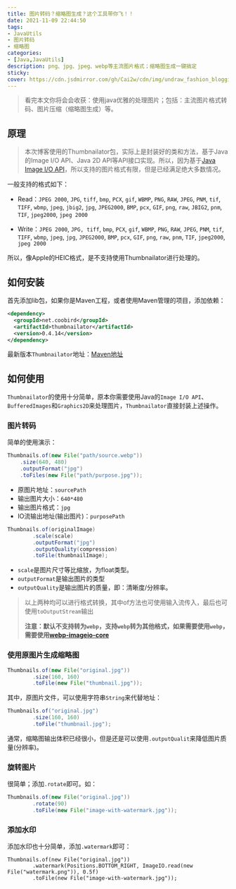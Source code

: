 ```yaml
---
title: 图片转码？缩略图生成？这个工具带你飞！！
date: 2021-11-09 22:44:50
tags:
- JavaUtils
- 图片转码
- 缩略图
categories:
- [Java,JavaUtils]
description: png、jpg、jpeg、webp等主流图片格式；缩略图生成一键搞定
sticky:
cover: https://cdn.jsdmirror.com/gh/Cai2w/cdn/img/undraw_fashion_blogging_w9ol.png
---
```


> 看完本文你将会会收获：使用java优雅的处理图片；包括：主流图片格式转码、图片压缩（缩略图生成）等。



## 原理

> 本次博客使用的Thumbnailator包，实际上是封装好的类和方法，基于Java的Image I/O API、Java 2D API等API接口实现。所以，因为基于[Java Image I/O API](https://docs.oracle.com/javase/7/docs/technotes/guides/imageio/)，所以支持的图片格式有限，但是已经满足绝大多数情况。

一般支持的格式如下：

- Read：`JPEG 2000`, `JPG`, `tiff`, `bmp`, `PCX`, `gif`, `WBMP`, `PNG`, `RAW`, `JPEG`, `PNM`, `tif`, `TIFF`, `wbmp`, `jpeg`, `jbig2`, `jpg`, `JPEG2000`, `BMP`, `pcx`, `GIF`, `png`, `raw`, `JBIG2`, `pnm`, `TIF`, `jpeg2000`, `jpeg 2000`

- Write：`JPEG 2000`, `JPG, tiff`, `bmp`, `PCX`, `gif`, `WBMP`, `PNG`, `RAW`, `JPEG`, `PNM`, `tif`, `TIFF`, `wbmp`, `jpeg`, `jpg`, `JPEG2000`, `BMP`, `pcx`, `GIF`, `png`, `raw`, `pnm`, `TIF`, `jpeg2000`, `jpeg 2000`

所以，像Apple的HEIC格式，是不支持使用Thumbnailator进行处理的。

## 如何安装

首先添加lib包，如果你是Maven工程，或者使用Maven管理的项目，添加依赖：

```xml
<dependency>
  <groupId>net.coobird</groupId>
  <artifactId>thumbnailator</artifactId>
  <version>0.4.14</version>
</dependency>
```

最新版本`Thumbnailator`地址：[Maven地址](https://mvnrepository.com/artifact/net.coobird/thumbnailator)

## 如何使用

`Thumbnailator`的使用十分简单，原本你需要使用Java的`Image I/O API`、`BufferedImages`和`Graphics2D`来处理图片，`Thumbnailator`直接封装上述操作。

### 图片转码

简单的使用演示：

```java
Thumbnails.of(new File("path/source.webp"))
    .size(640, 480)
    .outputFormat("jpg")
    .toFiles(new File("path/purpose.jpg"));
```

- 原图片地址：`sourcePath`
- 输出图片大小：`640*480`
- 输出图片格式：`jpg`
- IO流输出地址(输出图片)：`purposePath`

```java
Thumbnails.of(originalImage)
		.scale(scale)
        .outputFormat("jpg")
        .outputQuality(compression)
        .toFile(thumbnailImage);
```

- `scale`是图片尺寸等比缩放，为float类型。
- `outputFormat`是输出图片的类型
- `outputQuality`是输出图片的质量，即：清晰度/分辨率。

> 以上两种均可以进行格式转换，其中of方法也可使用输入流传入，最后也可使用`toOutputStream`输出
>
> **注意：默认不支持转为`webp`，支持`webp`转为其他格式，如果需要使用`webp`，需要使用[webp-imageio-core](https://github.com/nintha/webp-imageio-core)**

### 使用原图片生成缩略图

```java
Thumbnails.of(new File("original.jpg"))
        .size(160, 160)
        .toFile(new File("thumbnail.jpg"));
```

其中，原图片文件，可以使用字符串`String`来代替地址：

```java
Thumbnails.of("original.jpg")
        .size(160, 160)
        .toFile("thumbnail.jpg");
```

通常，缩略图输出体积已经很小，但是还是可以使用`.outputQualit`来降低图片质量(分辨率)。

### 旋转图片

很简单；添加`.rotate`即可。如：

```java
Thumbnails.of(new File("original.jpg"))
        .rotate(90)
        .toFile(new File("image-with-watermark.jpg"));
```

### 添加水印

添加水印也十分简单，添加`.watermark`即可：

```
Thumbnails.of(new File("original.jpg"))
        .watermark(Positions.BOTTOM_RIGHT, ImageIO.read(new File("watermark.png")), 0.5f)
        .toFile(new File("image-with-watermark.jpg"));
```

